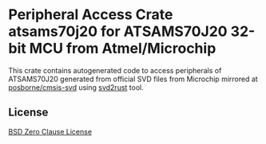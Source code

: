 # Peripheral Access Crate atsams70j20 for ATSAMS70J20 32-bit MCU from Atmel/Microchip

This crate contains autogenerated code to access peripherals of ATSAMS70J20 generated from official SVD files from Microchip mirrored at [posborne/cmsis-svd](https://github.com/posborne/cmsis-svd) using [svd2rust](https://github.com/rust-embedded/svd2rust/) tool.

## License

[BSD Zero Clause License](https://choosealicense.com/licenses/0bsd/)
